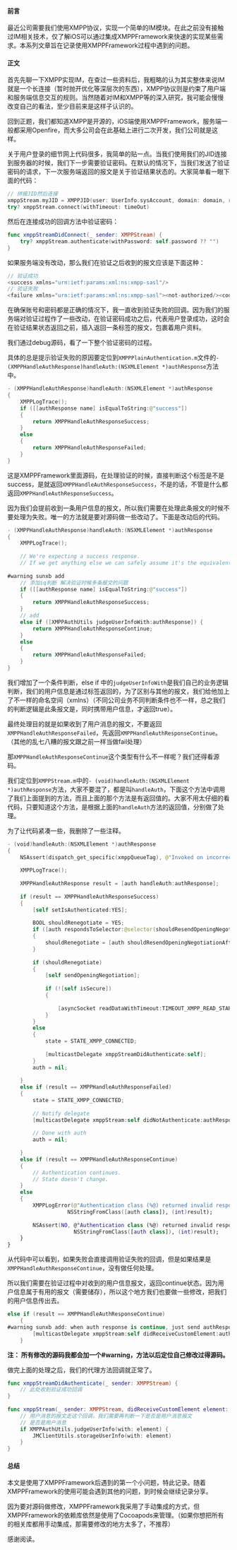 

#### 前言
最近公司需要我们使用XMPP协议，实现一个简单的IM模块。在此之前没有接触过IM相关技术，仅了解iOS可以通过集成XMPPFramework来快速的实现某些需求。本系列文章旨在记录使用XMPPFramework过程中遇到的问题。

#### 正文

首先先聊一下XMPP实现IM，在查过一些资料后，我粗略的认为其实整体来说IM就是一个长连接（暂时抛开优化等深层次的东西），XMPP协议则是约束了用户端和服务端信息交互的规则。当然随着对IM和XMPP等的深入研究，我可能会慢慢改变自己的看法，至少目前来是这样子认识的。

回到正题，我们都知道XMPP是开源的，iOS端使用XMPPFramework，服务端一般都采用Openfire，而大多公司会在此基础上进行二次开发，我们公司就是这样。

关于用户登录的细节网上代码很多，我简单的贴一点。当我们使用我们的JID连接到服务器的时候，我们下一步需要验证密码。在默认的情况下，当我们发送了验证密码的请求，下一次服务端返回的报文是关于验证结果状态的。大家简单看一眼下面的代码：

```swift
// 拼接JID然后连接
xmppStream.myJID = XMPPJID(user: UserInfo.sysAccount, domain: domain, resource: "iOS")
try? xmppStream.connect(withTimeout: timeOut)
```

然后在连接成功的回调方法中验证密码：

```swift
func xmppStreamDidConnect(_ sender: XMPPStream) {
    try? xmppStream.authenticate(withPassword: self.password ?? "")
}
```

如果服务端没有改动，那么我们在验证之后收到的报文应该是下面这种：

```swift
// 验证成功
<success xmlns="urn:ietf:params:xml:ns:xmpp-sasl"/>
// 验证失败
<failure xmlns="urn:ietf:params:xml:ns:xmpp-sasl"><not-authorized/><code>xxxxx</code><msg>xxxxx</msg></failure>
```

在确保账号和密码都是正确的情况下，我一直收到验证失败的回调。因为我们的服务端对验证过程作了一些改动，在验证密码成功之后，代表用户登录成功，这时会在验证结果状态返回之前，插入返回一条<iq>标签的报文，包裹着用户资料。

我们通过debug源码，看了一下整个验证密码的过程。

具体的总是提示验证失败的原因要定位到`XMPPPlainAuthentication.m`文件的`- (XMPPHandleAuthResponse)handleAuth:(NSXMLElement *)authResponse`方法中。

```swift
- (XMPPHandleAuthResponse)handleAuth:(NSXMLElement *)authResponse
{
	XMPPLogTrace();
	if ([[authResponse name] isEqualToString:@"success"])
	{
		return XMPPHandleAuthResponseSuccess;
	}
	else
	{
		return XMPPHandleAuthResponseFailed;
	}
}
```

这是XMPPFramework里面源码，在处理验证的时候，直接判断这个标签是不是success，是就返回`XMPPHandleAuthResponseSuccess`，不是的话，不管是什么都返回`XMPPHandleAuthResponseSuccess`。

因为我们会提前收到一条用户信息的报文，所以我们需要在处理此条报文的时候不要处理为失败。唯一的方法就是要对源码做一些改动了。下面是改动后的代码。

```swift
- (XMPPHandleAuthResponse)handleAuth:(NSXMLElement *)authResponse
{
	XMPPLogTrace();
	
	// We're expecting a success response.
	// If we get anything else we can safely assume it's the equivalent of a failure response.
	
#warning sunxb add
    // 添加iq判断 解决验证时候多条报文的问题
	if ([[authResponse name] isEqualToString:@"success"])
	{
		return XMPPHandleAuthResponseSuccess;
	}
    // add 
    else if ([XMPPAuthUtils judgeUserInfoWith:authResponse]) {
        return XMPPHandleAuthResponseContinue;
    }
	else
	{
		return XMPPHandleAuthResponseFailed;
	}
}
```

我们增加了一个条件判断，else if 中的`judgeUserInfoWith`是我们自己的业务逻辑判断，我们的用户信息是通过<iq>标签返回的，为了区别与其他的报文，我们给他加上了不一样的命名空间（xmlns）（不同公司业务不同判断条件也不一样，总之我们的判断逻辑是此条报文是<iq>，同时携带用户信息，才返回true）。

最终处理目的就是如果收到了用户消息的报文，不要返回`XMPPHandleAuthResponseFailed`，先返回`XMPPHandleAuthResponseContinue`。（其他的乱七八糟的报文跟之前一样当做fail处理）

那`XMPPHandleAuthResponseContinue`这个类型有什么不一样呢？我们还得看源码。

我们定位到`XMPPStream.m`中的`- (void)handleAuth:(NSXMLElement *)authResponse`方法，大家不要混了，都是叫`handleAuth`，下面这个方法中调用了我们上面提到的方法，而且上面的那个方法是有返回值的。大家不用太仔细的看代码，只要知道这个方法，是根据上面的`handleAuth`方法的返回值，分别做了处理。

为了让代码紧凑一些，我删除了一些注释。

```swift
- (void)handleAuth:(NSXMLElement *)authResponse
{
	NSAssert(dispatch_get_specific(xmppQueueTag), @"Invoked on incorrect queue");
	
	XMPPLogTrace();
	
	XMPPHandleAuthResponse result = [auth handleAuth:authResponse];
	
	if (result == XMPPHandleAuthResponseSuccess)
	{
		[self setIsAuthenticated:YES];
		
		BOOL shouldRenegotiate = YES;
		if ([auth respondsToSelector:@selector(shouldResendOpeningNegotiationAfterSuccessfulAuthentication)])
		{
			shouldRenegotiate = [auth shouldResendOpeningNegotiationAfterSuccessfulAuthentication];
		}
		
		if (shouldRenegotiate)
		{
			[self sendOpeningNegotiation];
			
			if (![self isSecure])
			{
				
				[asyncSocket readDataWithTimeout:TIMEOUT_XMPP_READ_START tag:TAG_XMPP_READ_START];
			}
		}
		else
		{
			state = STATE_XMPP_CONNECTED;
			
			[multicastDelegate xmppStreamDidAuthenticate:self];
		}
		auth = nil;
		
	}
	else if (result == XMPPHandleAuthResponseFailed)
	{
		state = STATE_XMPP_CONNECTED;
		
		// Notify delegate
		[multicastDelegate xmppStream:self didNotAuthenticate:authResponse];
		
		// Done with auth
		auth = nil;
		
	}
	else if (result == XMPPHandleAuthResponseContinue)
	{
		// Authentication continues.
		// State doesn't change.
	}
	else
	{
		XMPPLogError(@"Authentication class (%@) returned invalid response code (%i)",
		           NSStringFromClass([auth class]), (int)result);
		
		NSAssert(NO, @"Authentication class (%@) returned invalid response code (%i)",
		             NSStringFromClass([auth class]), (int)result);
	}
}
```

从代码中可以看到，如果失败会直接调用验证失败的回调，但是如果结果是`XMPPHandleAuthResponseContinue`，没有做任何处理。

所以我们需要在验证过程中对收到的用户信息报文，返回continue状态。因为用户信息属于有用的报文（需要储存），所以这个地方我们也要做一些修改，把我们的用户信息传出去。

```swift
else if (result == XMPPHandleAuthResponseContinue)
	{
#warning sunxb add: when auth response is continue, just send authResponse to delegate
        [multicastDelegate xmppStream:self didReceiveCustomElement:authResponse];
	}
```

**注： 所有修改的源码我都会加一个#warning，方法以后定位自己修改过得源码。**

做完上面的处理之后，我们的代理方法回调就正常了。

```swift
func xmppStreamDidAuthenticate(_ sender: XMPPStream) {
    // 此处收到验证成功回调
}
    
func xmppStream(_ sender: XMPPStream, didReceiveCustomElement element: DDXMLElement) {
    // 用户消息的报文走这个回调，我们需要再判断一下是否是用户消息报文
    // 是否是用户消息
    if XMPPAuthUtils.judgeUserInfo(with: element) {
        JMClientUtils.storageUserInfo(with: element)
    }
}
```

#### 总结

本文是使用了XMPPFramework后遇到的第一个小问题，特此记录。随着XMPPFramework的使用可能会遇到其他的问题，到时候会继续记录分享。

因为要对源码做修改，XMPPFramework我采用了手动集成的方式，但XMPPFramework的依赖库依然是使用了Cocoapods来管理。（如果你想把所有的相关库都用手动集成，那需要修改的地方太多了，不推荐）

感谢阅读。


